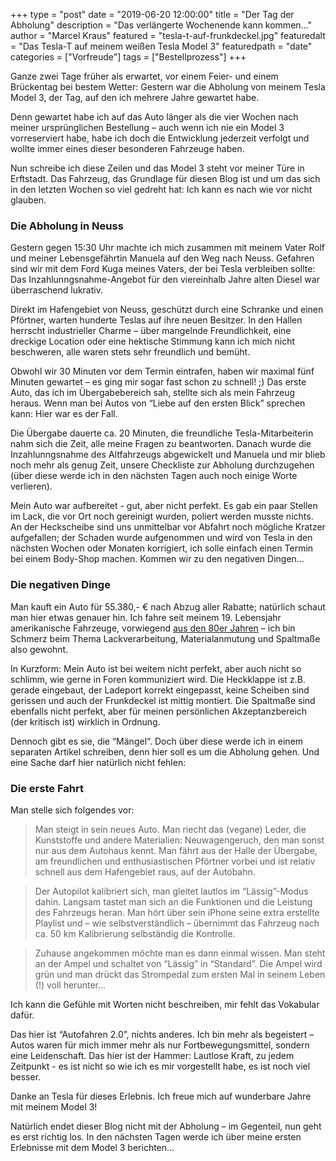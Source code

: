 +++
type = "post"
date = "2019-06-20 12:00:00"
title = "Der Tag der Abholung"
description = "Das verlängerte Wochenende kann kommen…"
author = "Marcel Kraus"
featured = "tesla-t-auf-frunkdeckel.jpg"
featuredalt = "Das Tesla-T auf meinem weißen Tesla Model 3"
featuredpath = "date"
categories = ["Vorfreude"]
tags = ["Bestellprozess"]
+++

Ganze zwei Tage früher als erwartet, vor einem Feier- und einem Brückentag bei bestem Wetter: Gestern war die Abholung von meinem Tesla Model 3, der Tag, auf den ich mehrere Jahre gewartet habe.

Denn gewartet habe ich auf das Auto länger als die vier Wochen nach meiner ursprünglichen Bestellung – auch wenn ich nie ein Model 3 vorreserviert habe, habe ich doch die Entwicklung jederzeit verfolgt und wollte immer eines dieser besonderen Fahrzeuge haben.

Nun schreibe ich diese Zeilen und das Model 3 steht vor meiner Türe in Erftstadt. Das Fahrzeug, das Grundlage für diesen Blog ist und um das sich in den letzten Wochen so viel gedreht hat: Ich kann es nach wie vor nicht glauben.

### Die Abholung in Neuss

Gestern gegen 15:30 Uhr machte ich mich zusammen mit meinem Vater Rolf und meiner Lebensgefährtin Manuela auf den Weg nach Neuss. Gefahren sind wir mit dem Ford Kuga meines Vaters, der bei Tesla verbleiben sollte: Das Inzahlunngsnahme-Angebot für den viereinhalb Jahre alten Diesel war überraschend lukrativ.

Direkt im Hafengebiet von Neuss, geschützt durch eine Schranke und einen Pförtner, warten hunderte Teslas auf ihre neuen Besitzer. In den Hallen herrscht industrieller Charme – über mangelnde Freundlichkeit, eine dreckige Location oder eine hektische Stimmung kann ich mich nicht beschweren, alle waren stets sehr freundlich und bemüht.

Obwohl wir 30 Minuten vor dem Termin eintrafen, haben wir maximal fünf Minuten gewartet – es ging mir sogar fast schon zu schnell! ;) Das erste Auto, das ich im Übergabebereich sah, stellte sich als mein Fahrzeug heraus. Wenn man bei Autos von “Liebe auf den ersten Blick” sprechen kann: Hier war es der Fall.

Die Übergabe dauerte ca. 20 Minuten, die freundliche Tesla-Mitarbeiterin nahm sich die Zeit, alle meine Fragen zu beantworten. Danach wurde die Inzahlunngsnahme des Altfahrzeugs abgewickelt und Manuela und mir blieb noch mehr als genug Zeit, unsere Checkliste zur Abholung durchzugehen (über diese werde ich in den nächsten Tagen auch noch einige Worte verlieren).

Mein Auto war aufbereitet - gut, aber nicht perfekt. Es gab ein paar Stellen im Lack, die vor Ort noch gereinigt wurden, poliert werden musste nichts. An der Heckscheibe sind uns unmittelbar vor Abfahrt noch mögliche Kratzer aufgefallen; der Schaden wurde aufgenommen und wird von Tesla in den nächsten Wochen oder Monaten korrigiert, ich solle einfach einen Termin bei einem Body-Shop machen. Kommen wir zu den negativen Dingen…

### Die negativen Dinge

Man kauft ein Auto für 55.380,- € nach Abzug aller Rabatte; natürlich schaut man hier etwas genauer hin. Ich fahre seit meinem 19. Lebensjahr amerikanische Fahrzeuge, vorwiegend [aus den 80er Jahren](https://www.myknight.de/) – ich bin Schmerz beim Thema Lackverarbeitung, Materialanmutung und Spaltmaße also gewohnt.

In Kurzform: Mein Auto ist bei weitem nicht perfekt, aber auch nicht so schlimm, wie gerne in Foren kommuniziert wird. Die Heckklappe ist z.B. gerade eingebaut, der Ladeport korrekt eingepasst, keine Scheiben sind gerissen und auch der Frunkdeckel ist mittig montiert. Die Spaltmaße sind ebenfalls nicht perfekt, aber für meinen persönlichen Akzeptanzbereich (der kritisch ist) wirklich in Ordnung.

Dennoch gibt es sie, die “Mängel“. Doch über diese werde ich in einem separaten Artikel schreiben, denn hier soll es um die Abholung gehen. Und eine Sache darf hier natürlich nicht fehlen:

### Die erste Fahrt

Man stelle sich folgendes vor:

> Man steigt in sein neues Auto. Man riecht das (vegane) Leder, die Kunststoffe und andere Materialien: Neuwagengeruch, den man sonst nur aus dem Autohaus kennt. Man fährt aus der Halle der Übergabe, am freundlichen und en­thu­si­as­tischen Pförtner vorbei und ist relativ schnell aus dem Hafengebiet raus, auf der Autobahn.

> Der Autopilot kalibriert sich, man gleitet lautlos im “Lässig”-Modus dahin. Langsam tastet man sich an die Funktionen und die Leistung des Fahrzeugs heran. Man hört über sein iPhone seine extra erstellte Playlist und – wie selbstverständlich – übernimmt das Fahrzeug nach ca. 50 km Kalibrierung selbständig die Kontrolle.

> Zuhause angekommen möchte man es dann einmal wissen. Man steht an der Ampel und schaltet von “Lässig” in “Standard”. Die Ampel wird grün und man drückt das Strompedal zum ersten Mal in seinem Leben (!) voll herunter…

Ich kann die Gefühle mit Worten nicht beschreiben, mir fehlt das Vokabular dafür.

Das hier ist “Autofahren 2.0”, nichts anderes. Ich bin mehr als begeistert – Autos waren für mich immer mehr als nur Fortbewegungsmittel, sondern eine Leidenschaft. Das hier ist der Hammer: Lautlose Kraft, zu jedem Zeitpunkt - es ist nicht so wie ich es mir vorgestellt habe, es ist noch viel besser.

Danke an Tesla für dieses Erlebnis. Ich freue mich auf wunderbare Jahre mit meinem Model 3!

Natürlich endet dieser Blog nicht mit der Abholung – im Gegenteil, nun geht es erst richtig los. In den nächsten Tagen werde ich über meine ersten Erlebnisse mit dem Model 3 berichten…
